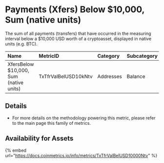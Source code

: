 # Payments \(Xfers\) Below $10,000, Sum \(native units\)

The sum of all payments \(transfers\) that have occurred in the measuring interval below a $10,000 USD worth of a cryptoasset, displayed in native units \(e.g. BTC\). 

| Name | MetricID | Category | Subcategory | Type | Unit | Interval |
| :--- | :--- | :--- | :--- | :--- | :--- | :--- |
| XfersBelow $10,000, Sum \(native units\) | TxTfrValBelUSD10kNtv | Addresses | Balance | Sum | Ntv | 1 day |

## Details

* For more details on the methodology powering this metric, please refer to the main page this family of metrics.

## Availability for Assets

{% embed url="https://docs.coinmetrics.io/info/metrics/TxTfrValBelUSD10000Ntv" %}







